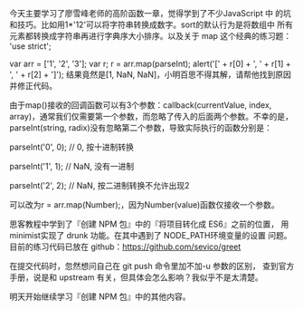今天主要学习了廖雪峰老师的高阶函数一章，觉得学到了不少JavaScript 中
的坑和技巧。比如用1*'12'可以将字符串转换成数字。sort的默认行为是将数组中
所有元素都转换成字符串再进行字典序大小排序。以及关于 map 这个经典的练习题：
'use strict';

var arr = ['1', '2', '3'];
var r;
r = arr.map(parseInt);
alert('[' + r[0] + ', ' + r[1] + ', ' + r[2] + ']');
结果竟然是[1, NaN, NaN]，小明百思不得其解，请帮他找到原因并修正代码。

由于map()接收的回调函数可以有3个参数：callback(currentValue, index, array)，通常我们仅需要第一个参数，而忽略了传入的后面两个参数。不幸的是，parseInt(string, radix)没有忽略第二个参数，导致实际执行的函数分别是：

parseInt('0', 0); // 0, 按十进制转换

parseInt('1', 1); // NaN, 没有一进制

parseInt('2', 2); // NaN, 按二进制转换不允许出现2

可以改为r = arr.map(Number);，因为Number(value)函数仅接收一个参数。



思客教程中学到了『创建 NPM 包』中的『将项目转化成 ES6』之前的位置，
用minimist实现了 drunk 功能。在其中遇到了 NODE_PATH环境变量的设置
问题。目前的练习代码已放在 github：https://github.com/sevico/greet

在提交代码时，忽然想问自己在 git push 命令里加不加-u 参数的区别，
查到官方手册，说是和 upstream 有关，但具体会怎么影响？我似乎不是太清楚。

明天开始继续学习『创建 NPM 包』中的其他内容。